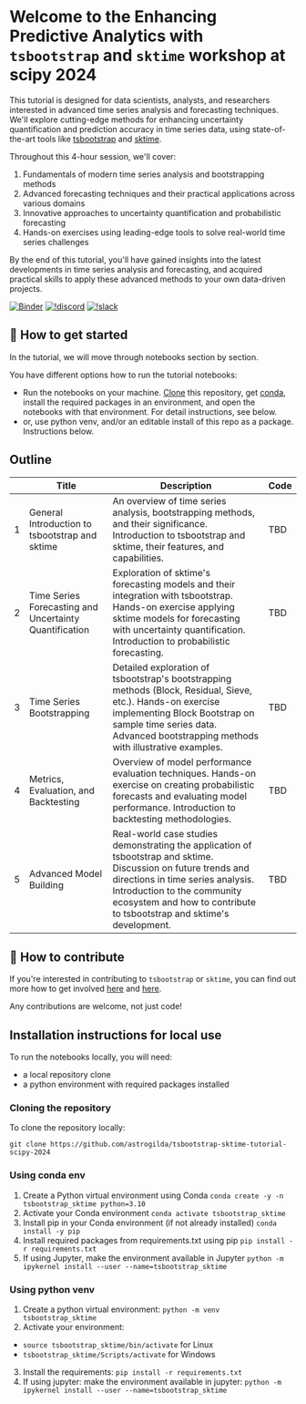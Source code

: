 Welcome to the **Enhancing Predictive Analytics with `tsbootstrap` and `sktime`** workshop at scipy 2024
============================================

This tutorial is designed for data scientists, analysts, and researchers interested in advanced time series analysis and forecasting techniques. We'll explore cutting-edge methods for enhancing uncertainty quantification and prediction accuracy in time series data, using state-of-the-art tools like [tsbootstrap](www.github.com/astrogilda/tsbootstrap) and [sktime](www.github.com/sktime/sktime).

Throughout this 4-hour session, we'll cover:

1. Fundamentals of modern time series analysis and bootstrapping methods
2. Advanced forecasting techniques and their practical applications across various domains
3. Innovative approaches to uncertainty quantification and probabilistic forecasting
4. Hands-on exercises using leading-edge tools to solve real-world time series challenges

By the end of this tutorial, you'll have gained insights into the latest developments in time series analysis and forecasting, and acquired practical skills to apply these advanced methods to your own data-driven projects.


[![Binder](https://mybinder.org/badge_logo.svg)](https://mybinder.org/v2/gh/tsbootstrap-sktime-tutorial-scipy-2024/main?filepath=notebooks) [![!discord](https://img.shields.io/static/v1?logo=discord&label=discord&message=chat&color=lightgreen)](https://discord.com/invite/54ACzaFsn7) [![!slack](https://img.shields.io/static/v1?logo=linkedin&label=LinkedIn&message=news&color=lightblue)](https://www.linkedin.com/in/sankalp-gilda/)

## :rocket: How to get started

In the tutorial, we will move through notebooks section by section.

You have different options how to run the tutorial notebooks:

* Run the notebooks on your machine. [Clone] this repository, get [conda], install the required packages in an environment, and open the notebooks with that environment. For detail instructions, see below.
* or, use python venv, and/or an editable install of this repo as a package. Instructions below.

[clone]: https://help.github.com/en/github/creating-cloning-and-archiving-repositories/cloning-a-repository
[conda]: https://docs.conda.io/en/latest/

## Outline

| | Title | Description | Code |
| ---- | ---------------------------- | ------------------------------------------------------------ | ---- |
| 1 | General Introduction to tsbootstrap and sktime | An overview of time series analysis, bootstrapping methods, and their significance. Introduction to tsbootstrap and sktime, their features, and capabilities. | TBD |
| 2 | Time Series Forecasting and Uncertainty Quantification | Exploration of sktime's forecasting models and their integration with tsbootstrap. Hands-on exercise applying sktime models for forecasting with uncertainty quantification. Introduction to probabilistic forecasting. | TBD |
| 3 | Time Series Bootstrapping | Detailed exploration of tsbootstrap's bootstrapping methods (Block, Residual, Sieve, etc.). Hands-on exercise implementing Block Bootstrap on sample time series data. Advanced bootstrapping methods with illustrative examples. | TBD |
| 4 | Metrics, Evaluation, and Backtesting | Overview of model performance evaluation techniques. Hands-on exercise on creating probabilistic forecasts and evaluating model performance. Introduction to backtesting methodologies. | TBD |
| 5 | Advanced Model Building | Real-world case studies demonstrating the application of tsbootstrap and sktime. Discussion on future trends and directions in time series analysis. Introduction to the community ecosystem and how to contribute to tsbootstrap and sktime's development. | TBD |



## :wave: How to contribute

If you're interested in contributing to `tsbootstrap` or `sktime`, you can find out more how to get involved [here](https://github.com/astrogilda/tsbootstrap/blob/main/CONTRIBUTING.md) and  [here](https://www.sktime.net/en/latest/get_involved.html).

Any contributions are welcome, not just code!

## Installation instructions for local use

To run the notebooks locally, you will need:

* a local repository clone
* a python environment with required packages installed

### Cloning the repository

To clone the repository locally:

`git clone https://github.com/astrogilda/tsbootstrap-sktime-tutorial-scipy-2024`

### Using conda env

1. Create a Python virtual environment using Conda
`conda create -y -n tsbootstrap_sktime python=3.10`
2. Activate your Conda environment
`conda activate tsbootstrap_sktime`
3. Install pip in your Conda environment (if not already installed)
`conda install -y pip`
4. Install required packages from requirements.txt using pip
`pip install -r requirements.txt`
5. If using Jupyter, make the environment available in Jupyter
`python -m ipykernel install --user --name=tsbootstrap_sktime`


### Using python venv

1. Create a python virtual environment:
`python -m venv tsbootstrap_sktime`
2. Activate your environment:
 - `source tsbootstrap_sktime/bin/activate` for Linux
 - `tsbootstrap_sktime/Scripts/activate` for Windows
3. Install the requirements:
`pip install -r requirements.txt`
4. If using jupyter: make the environment available in jupyter:
`python -m ipykernel install --user --name=tsbootstrap_sktime`
